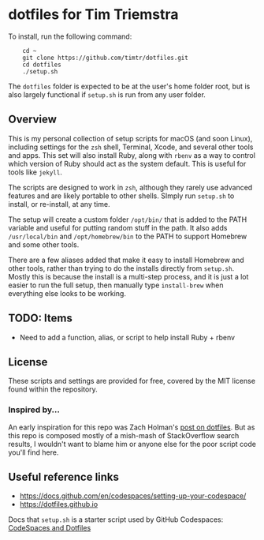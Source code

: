 # dotfiles for Tim Triemstra

To install, run the following command:

```
    cd ~
    git clone https://github.com/timtr/dotfiles.git
    cd dotfiles
    ./setup.sh
```

The `dotfiles` folder is expected to be at the user's home folder root, but is also largely functional if `setup.sh` is run from any user folder.


## Overview

This is my personal collection of setup scripts for macOS (and soon Linux), including settings for the `zsh` shell, Terminal, Xcode, and several other tools and apps. This set will also install Ruby, along with `rbenv` as a way to control which version of Ruby should act as the system default. This is useful for tools like `jekyll`.

The scripts are designed to work in `zsh`, although they rarely use advanced features and are likely portable to other shells. SImply run `setup.sh` to install, or re-install, at any time.

The setup will create a custom folder `/opt/bin/` that is added to the PATH variable and useful for putting random stuff in the path. It also adds `/usr/local/bin` and `/opt/homebrew/bin` to the PATH to support Homebrew and some other tools. 

There are a few aliases added that make it easy to install Homebrew and other tools, rather than trying to do the installs directly from `setup.sh`. Mostly this is because the install is a multi-step process, and it is just a lot easier to run the full setup, then manually type `install-brew` when everything else looks to be working.


## TODO: Items

- Need to add a function, alias, or script to help install Ruby + rbenv



## License

These scripts and settings are provided for free, covered by the MIT license found within the repository.

### Inspired by...

An early inspiration for this repo was Zach Holman's [post on dotfiles](http://zachholman.com/2010/08/dotfiles-are-meant-to-be-forked/). But as this repo is composed mostly of a mish-mash of StackOverflow search results, I wouldn't want to blame him or anyone else for the poor script code you'll find here.


## Useful reference links

- https://docs.github.com/en/codespaces/setting-up-your-codespace/
- https://dotfiles.github.io

Docs that `setup.sh` is a starter script used by GitHub Codespaces: [CodeSpaces and Dotfiles](https://docs.github.com/en/codespaces/customizing-your-codespace/personalizing-codespaces-for-your-account)


